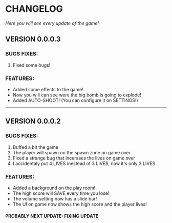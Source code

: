 # CHANGELOG
*Here you will see every update of the game!*

## VERSION 0.0.0.3

### BUGS FIXES:

1. Fixed some bugs!

### FEATURES:

- Added some effects to the game!
- Now you will can see were the big bomb is going to explode!
- Added AUTO-SHOOT! (You can configure it on SETTINGS!)

---------------------------------

## VERSION 0.0.0.2

### BUGS FIXES:

1. Buffed a bit the game
2. The player will spawn on the spawn zone on game over
3. Fixed a strange bug that incerases the lives on game over
4. I accidentaly put 4 LIVES inestead of 3 LIVES, now it's only 3 LIVES

### FEATURES:

- Added a background on the play room!
- The high score will SAVE every time you lose!
- The volume setting now has a slide bar!
- The UI on game now shows the high score and the player lives!

#### PROBABLY NEXT UPDATE: FIXING UPDATE
